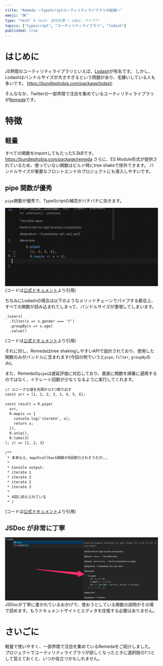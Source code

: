 ```yaml
---
title: "Remeda 〜TypeScriptユーティリティライブラリの結論〜"
emoji: "🛠️"
type: "tech" # tech: 技術記事 / idea: アイデア
topics: ["typescript", "ユーティリティライブラリ", "lodash"]
published: true
---
```


# はじめに

JS界隈のユーティリティライブラリといえば、[Lodash](https://lodash.com/)が有名です。
しかし、Lodashはバンドルサイズが大きすぎるという問題があり、毛嫌いしている人も多いです。
https://bundlephobia.com/package/lodash

そんななか、Twitterの一部界隈で注目を集めているユーティリティライブラリが[Remeda](https://remedajs.com/)です。

# 特徴

## 軽量

すべての関数をimportしてもたった5.3kBです。
https://bundlephobia.com/package/remeda
さらに、ES Module形式が提供されているため、使っていない関数はビルド時にtree shakeで除外できます。
バンドルサイズが重要なフロントエンドのプロジェクトにも導入しやすいです。

## pipe 関数が優秀

`pipe`関数が優秀で、TypeScriptの補完がバチバチに効きます。

![補完が効いている様子](/images/utility-remeda/pipe.gif)
(コードは[公式ドキュメント](https://remedajs.com/)より引用)

ちなみにLodashの場合は以下のようなメソッドチェーンでパイプする都合上、すべての関数が読み込まれてしまって、バンドルサイズが激増してしまいます。

```ts:Lodashの場合
_(users)
  .filter(x => x.gender === 'f')
  .groupBy(x => x.age)
  .value()
```

(コードは[公式ドキュメント](https://remedajs.com/)より引用)

それに対し、Remedaはtree shakingしやすいAPIで設計されており、使用した関数のみがバンドルに含まれます(今回の例でいうと`pipe`, `filter`, `groupBy`のみ)。

また、Remedaの`pipe`は遅延評価に対応しており、愚直に関数を順番に適用するのではなく、イテレート回数が少なくなるように実行してくれます。

```ts:遅延評価の例
// ユニークな値を先頭から3つ取り出す
const arr = [1, 2, 2, 3, 3, 4, 5, 6];

const result = R.pipe(
  arr,
  R.map(x => {
    console.log('iterate', x);
    return x;
  }),
  R.uniq(),
  R.take(3)
); // => [1, 2, 3]

/**
 * 本来なら、mapのcallback関数が8回実行されそうだが、、、
 *
 * Console output:
 * iterate 1
 * iterate 2
 * iterate 2
 * iterate 3
 *
 * 4回に抑えられている
 * /
```

(コードは[公式ドキュメント](https://remedajs.com/)より引用)

## JSDoc が非常に丁寧

![jsdoc](/images/utility-remeda/jsdoc.png)
JSDocが丁寧に書かれているおかげで、使おうとしている関数の説明がその場で読めます。もうドキュメントサイトとエディタを往復する必要はありません。

# さいごに

軽量で使いやすく、一部界隈で注目を集めているRemedaをご紹介しました。
プロジェクトでユーティリティライブラリが欲しくなったときに選択肢の1つとして覚えておくと、いつか役立つかもしれません。
